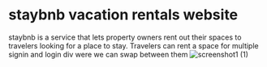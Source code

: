 # staybnb vacation rentals website
staybnb is a service that lets property owners rent out their spaces to travelers looking for a place to stay. Travelers can rent a space for multiple  
signin and login div were we can swap between them
![screenshot1 (1)](https://user-images.githubusercontent.com/94981001/172684850-63f5a145-23bc-414e-a33d-a2b89cda6b22.png)

